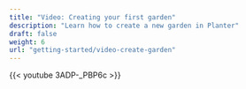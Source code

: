```yaml
---
title: "Video: Creating your first garden"
description: "Learn how to create a new garden in Planter"
draft: false
weight: 6
url: "getting-started/video-create-garden"
---
```


{{< youtube 3ADP-_PBP6c >}}
